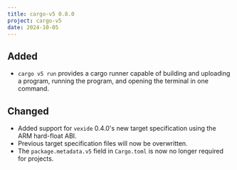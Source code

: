 ```yaml
---
title: cargo-v5 0.8.0
project: cargo-v5
date: 2024-10-05
---
```


## Added

- `cargo v5 run` provides a cargo runner capable of building and uploading a program, running the program, and opening the terminal in one command.


## Changed

- Added support for `vexide` 0.4.0's new target specification using the ARM hard-float ABI.
- Previous target specification files will now be overwritten.
- The `package.metadata.v5` field in `Cargo.toml` is now no longer required for projects.
